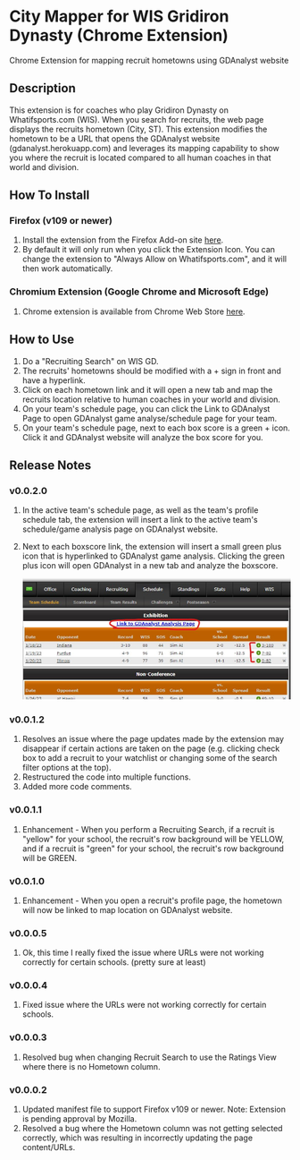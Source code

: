 # City Mapper for WIS Gridiron Dynasty (Chrome Extension)
Chrome Extension for mapping recruit hometowns using GDAnalyst website

## Description
This extension is for coaches who play Gridiron Dynasty on Whatifsports.com (WIS). When you search for recruits, the web page displays the recruits hometown (City, ST). This extension modifies the hometown to be a URL that opens the GDAnalyst website (gdanalyst.herokuapp.com) and leverages its mapping capability to show you where the recruit is located compared to all human coaches in that world and division.

## How To Install
### Firefox (v109 or newer)
1. Install the extension from the Firefox Add-on site [here](https://addons.mozilla.org/en-US/firefox/addon/wis-gridiron-dynasty-mapper/).
2. By default it will only run when you click the Extension Icon. You can change the extension to "Always Allow on Whatifsports.com", and it will then work automatically.

### Chromium Extension (Google Chrome and Microsoft Edge)
1. Chrome extension is available from Chrome Web Store [here](https://chrome.google.com/webstore/detail/city-mapper-for-wis-gridi/elfljjgjfjddifffclgoifgnliibnlll).

## How to Use
1. Do a "Recruiting Search" on WIS GD.
2. The recruits' hometowns should be modified with a + sign in front and have a hyperlink.
3. Click on each hometown link and it will open a new tab and map the recruits location relative to human coaches in your world and division.
4. On your team's schedule page, you can click the Link to GDAnalyst Page to open GDAnalyst game analyse/schedule page for your team.
5. On your team's schedule page, next to each box score is a green + icon. Click it and GDAnalyst website will analyze the box score for you.

## Release Notes
### v0.0.2.0
1. In the active team's schedule page, as well as the team's profile schedule tab, the extension will insert a link to the active team's schedule/game analysis page on GDAnalyst website.
2. Next to each boxscore link, the extension will insert a small green plus icon that is hyperlinked to GDAnalyst game analysis. Clicking the green plus icon will open GDAnalyst in a new tab and analyze the boxscore.

     ![](https://github.com/ebzimny01/gd_chromium_ext/blob/master/wiki/teamschedule.jpg)

### v0.0.1.2
1. Resolves an issue where the page updates made by the extension may disappear if certain actions are taken on the page (e.g. clicking check box to add a recruit to your watchlist or changing some of the search filter options at the top).
2. Restructured the code into multiple functions.
3. Added more code comments.

### v0.0.1.1
1. Enhancement - When you perform a Recruiting Search, if a recruit is "yellow" for your school, the recruit's row background will be YELLOW, and if a recruit is "green" for your school, the recruit's row background will be GREEN.

### v0.0.1.0
1. Enhancement - When you open a recruit's profile page, the hometown will now be linked to map location on GDAnalyst website.

### v0.0.0.5
1. Ok, this time I really fixed the issue where URLs were not working correctly for certain schools. (pretty sure at least)

### v0.0.0.4
1. Fixed issue where the URLs were not working correctly for certain schools.

### v0.0.0.3
1. Resolved bug when changing Recruit Search to use the Ratings View where there is no Hometown column.

### v0.0.0.2
1. Updated manifest file to support Firefox v109 or newer. Note: Extension is pending approval by Mozilla.
2. Resolved a bug where the Hometown column was not getting selected correctly, which was resulting in incorrectly updating the page content/URLs.
